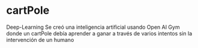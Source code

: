 # cartPole
Deep-Learning
Se creó una inteligencia artificial usando Open AI Gym donde un cartPole debía aprender a ganar a través de varios intentos sin la intervención de un humano
